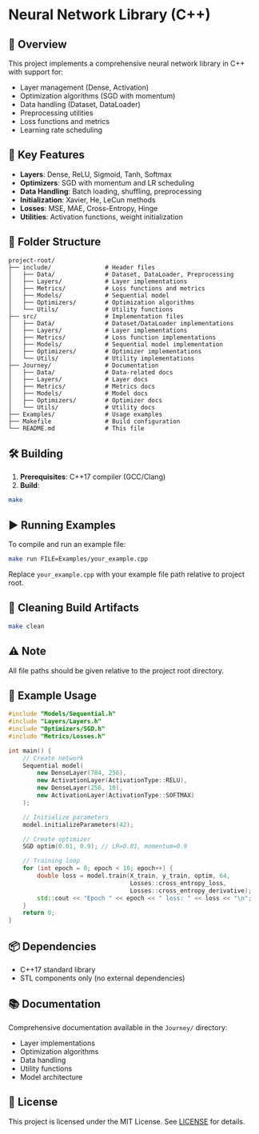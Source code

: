 # Neural Network Library (C++)

## 📝 Overview  
This project implements a comprehensive neural network library in C++ with support for:
- Layer management (Dense, Activation)
- Optimization algorithms (SGD with momentum)
- Data handling (Dataset, DataLoader)
- Preprocessing utilities
- Loss functions and metrics
- Learning rate scheduling

## 🔑 Key Features  
- **Layers**: Dense, ReLU, Sigmoid, Tanh, Softmax  
- **Optimizers**: SGD with momentum and LR scheduling  
- **Data Handling**: Batch loading, shuffling, preprocessing  
- **Initialization**: Xavier, He, LeCun methods  
- **Losses**: MSE, MAE, Cross-Entropy, Hinge  
- **Utilities**: Activation functions, weight initialization  

## 📁 Folder Structure  
```
project-root/
├── include/               # Header files
│   ├── Data/              # Dataset, DataLoader, Preprocessing
│   ├── Layers/            # Layer implementations
│   ├── Metrics/           # Loss functions and metrics
│   ├── Models/            # Sequential model
│   ├── Optimizers/        # Optimization algorithms
│   └── Utils/             # Utility functions
├── src/                   # Implementation files
│   ├── Data/              # Dataset/DataLoader implementations
│   ├── Layers/            # Layer implementations
│   ├── Metrics/           # Loss function implementations
│   ├── Models/            # Sequential model implementation
│   ├── Optimizers/        # Optimizer implementations
│   └── Utils/             # Utility implementations
├── Journey/               # Documentation
│   ├── Data/              # Data-related docs
│   ├── Layers/            # Layer docs
│   ├── Metrics/           # Metrics docs
│   ├── Models/            # Model docs
│   ├── Optimizers/        # Optimizer docs
│   └── Utils/             # Utility docs
├── Examples/              # Usage examples
├── Makefile               # Build configuration
└── README.md              # This file
```

## 🛠️ Building  
1. **Prerequisites**: C++17 compiler (GCC/Clang)  
2. **Build**:  
```bash
make
```

## ▶️ Running Examples  
To compile and run an example file:  
```bash
make run FILE=Examples/your_example.cpp
```
Replace `your_example.cpp` with your example file path relative to project root.

## 🧹 Cleaning Build Artifacts  
```bash
make clean
```

## ⚠️ Note  
All file paths should be given relative to the project root directory.

## 🚀 Example Usage  
```cpp
#include "Models/Sequential.h"
#include "Layers/Layers.h"
#include "Optimizers/SGD.h"
#include "Metrics/Losses.h"

int main() {
    // Create network
    Sequential model(
        new DenseLayer(784, 256),
        new ActivationLayer(ActivationType::RELU),
        new DenseLayer(256, 10),
        new ActivationLayer(ActivationType::SOFTMAX)
    );

    // Initialize parameters
    model.initializeParameters(42);

    // Create optimizer
    SGD optim(0.01, 0.9); // LR=0.01, momentum=0.9

    // Training loop
    for (int epoch = 0; epoch < 10; epoch++) {
        double loss = model.train(X_train, y_train, optim, 64,
                                  Losses::cross_entropy_loss,
                                  Losses::cross_entropy_derivative);
        std::cout << "Epoch " << epoch << " loss: " << loss << "\n";
    }
    return 0;
}
```

## 📦 Dependencies  
- C++17 standard library  
- STL components only (no external dependencies)  

## 📚 Documentation  
Comprehensive documentation available in the `Journey/` directory:  
- Layer implementations  
- Optimization algorithms  
- Data handling  
- Utility functions  
- Model architecture  

## 📄 License  
This project is licensed under the MIT License. See [LICENSE](LICENSE) for details.
